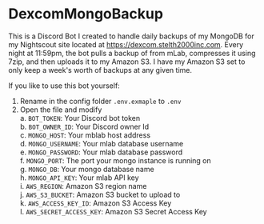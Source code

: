 # DexcomMongoBackup

This is a Discord Bot I created to handle daily backups of my MongoDB for my Nightscout site located at https://dexcom.stelth2000inc.com. Every night at 11:59pm, the bot pulls a backup of from mLab, compresses it using 7zip, and then uploads it to my Amazon S3. I have my Amazon S3 set to only keep a week's worth of backups at any given time.

If you like to use this bot yourself:
1. Rename in the config folder `.env.exmaple` to `.env`
2. Open the file and modify  
  a. `BOT_TOKEN`: Your Discord bot token  
  b. `BOT_OWNER_ID`: Your Discord owner Id  
  c. `MONGO_HOST`: Your mblab host address  
  d. `MONGO_USERNAME`: Your mlab database username  
  e. `MONGO_PASSWORD`: Your mlab database password  
  f. `MONGO_PORT`: The port your mongo instance is running on  
  g. `MONGO_DB`: Your mongo database name  
  h. `MONGO_API_KEY`: Your mlab API key  
  i. `AWS_REGION`: Amazon S3 region name  
  j. `AWS_S3_BUCKET`: Amazon S3 bucket to upload to  
  k. `AWS_ACCESS_KEY_ID`: Amazon S3 Access Key  
  l. `AWS_SECRET_ACCESS_KEY`: Amazon S3 Secret Access Key
